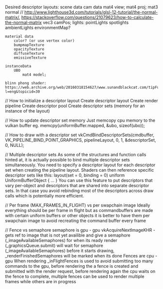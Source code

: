 Desired descriptor layouts:
    scene data
        cam data
            mat4 view;
            mat4 proj;
            mat3 normal // http://www.lighthouse3d.com/tutorials/glsl-12-tutorial/the-normal-matrix/, https://stackoverflow.com/questions/21079623/how-to-calculate-the-normal-matrix
            vec3 camPos;
        lights:
            pointLights
            spotlights
            ambientLights
        environmentMap?

    material data
        color? (or use vertex color)
        bumpmapTexture
        opacityTexture
        diffuseTexture
        emissiveTexture

    instanceData
        UBO
            mat4 model;

    blinn phong shader: https://web.archive.org/web/20160318154627/www.sunandblackcat.com/tipFullView.php?l=eng&topicid=30



// How to initialize a descriptor layout
Create descriptor layout
Create render pipeline
Create descriptor pool
Create descriptor sets (memory for an instance of the layout)

// How to update descriptor set memory
Just memcopy cpu memory to the vulkan buffer
eg. memcpy(uniformBuffer.mapped, &ubo, sizeof(ubo));

// How to draw with a descriptor set
vkCmdBindDescriptorSets(cmdbuffer, VK_PIPELINE_BIND_POINT_GRAPHICS, pipelineLayout, 0, 1, &descriptorSet, 0, NULL);

// Multiple descriptor sets
As some of the structures and function calls hinted at, it is actually possible to bind multiple descriptor sets simultaneously. You need to specify a descriptor layout for each descriptor set when creating the pipeline layout. Shaders can then reference specific descriptor sets like this:
layout(set = 0, binding = 0) uniform UniformBufferObject { ... }
You can use this feature to put descriptors that vary per-object and descriptors that are shared into separate descriptor sets. In that case you avoid rebinding most of the descriptors across draw calls which is potentially more efficient.

// Per frame (MAX_FRAMES_IN_FLIGHT) vs per swapchain image
Ideally everything should be per frame in flight but as commandbuffers are made with certain uniform buffers or other objects it is better to have them per swapchain image to avoid recreating the command buffer every frame


// Fence vs semaphore
semaphore is gpu - gpu
    vkAcquireNextImageKHR - gets ref to image that is not yet availible and give a semaphore (_imageAvailableSemaphores) for when its ready
    render (_graphicsQueue.submit) will wait for semaphore (_imageAvailableSemaphores) before it starts drawing, _renderFinishedSemaphores will be marked when its done
Fences are cpu - gpu
    When rendering _inFlightFences is used to avoid submitting too many commands to the gpu, before rendering the a fence is created and submitted with the render request, before rendering again the cpu waits on the fence to complete, multiple fences can be used to render multiple frames while others are in progress